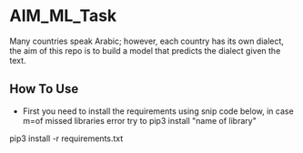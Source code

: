 # AIM_ML_Task


Many countries speak Arabic; however, each country has its own dialect, the aim of this repo is to build a model that predicts the dialect given the text.


## How To Use

- First you need to install the requirements using snip code below, in case m=of missed libraries error try to pip3 install "name of library"

pip3 install -r requirements.txt